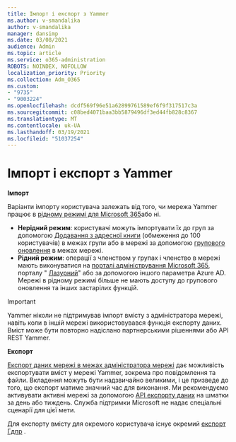 ```yaml
---
title: Імпорт і експорт з Yammer
ms.author: v-smandalika
author: v-smandalika
manager: dansimp
ms.date: 03/08/2021
audience: Admin
ms.topic: article
ms.service: o365-administration
ROBOTS: NOINDEX, NOFOLLOW
localization_priority: Priority
ms.collection: Adm_O365
ms.custom:
- "9735"
- "9003224"
ms.openlocfilehash: dcdf569f96e51a62899761589ef6f9f317517c3a
ms.sourcegitcommit: c08bed4071baa3bb5879496df3ed44fb828c8367
ms.translationtype: MT
ms.contentlocale: uk-UA
ms.lasthandoff: 03/19/2021
ms.locfileid: "51037254"
---
```

# <a name="import-and-export-from-yammer"></a>Імпорт і експорт з Yammer

**Імпорт**

Варіанти імпорту користувача залежать від того, чи мережа Yammer працює в [рідному режимі для Microsoft 365](https://docs.microsoft.com/yammer/configure-your-yammer-network/overview-native-mode)або ні.

- **Нерідний режим**: користувачі можуть імпортувати їх до груп за допомогою [Додавання з адресної книги](https://support.microsoft.com/office/manage-yammer-community-members-75253554-d0f3-4148-b835-e6a9a8a0c294) (обмеження до 100 користувачів) в межах групи або в мережі за допомогою [групового оновлення](https://docs.microsoft.com/yammer/manage-yammer-users/add-block-or-remove-users) в межах мережі.
- **Рідний режим**: операції з членством у групах і членство в мережі мають виконуватися на [порталі адміністрування Microsoft 365](https://docs.microsoft.com/microsoft-365/admin/add-users), порталу " [Лазурний](https://docs.microsoft.com/azure/active-directory/fundamentals/add-users-azure-active-directory)" або за допомогою іншого параметра Azure AD. Мережі в рідному режимі більше не мають доступу до групового оновлення та інших застарілих функцій.

> [!IMPORTANT]
> Yammer ніколи не підтримував імпорт вмісту з адміністратора мережі, навіть коли в іншій мережі використовувався функція експорту даних. Вміст може бути повторно надіслано партнерськими рішеннями або API REST Yammer.

**Експорт**

[Експорт даних мережі в межах адміністратора мережі](https://docs.microsoft.com/yammer/manage-security-and-compliance/export-yammer-enterprise-data) дає можливість експортувати вміст у мережі Yammer, зокрема про повідомлення та файли. Вкладення можуть бути надзвичайно великими, і це призведе до того, що експорт матиме значний час для виконання. Ми рекомендуємо активувати активні мережі за допомогою [API експорту даних](https://developer.yammer.com/docs/data-export-api) на шматки за день або тиждень. Служба підтримки Microsoft не надає спеціальні сценарії для цієї мети.

Для експорту вмісту для окремого користувача існує окремий [експорт Гдпр](https://docs.microsoft.com/yammer/manage-security-and-compliance/gdpr-requests-in-yammer-enterprise) .